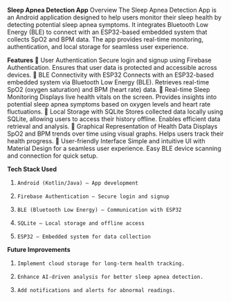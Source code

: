 **Sleep Apnea Detection App**
Overview
The Sleep Apnea Detection App is an Android application designed to help users monitor their sleep health by detecting potential sleep apnea symptoms. It integrates Bluetooth Low Energy (BLE) to connect with an ESP32-based embedded system that collects SpO2 and BPM data. The app provides real-time monitoring, authentication, and local storage for seamless user experience.

**Features**
🔹 User Authentication
    Secure login and signup using Firebase Authentication.
    Ensures that user data is protected and accessible across devices.
🔹 BLE Connectivity with ESP32
    Connects with an ESP32-based embedded system via Bluetooth Low Energy (BLE).
    Retrieves real-time SpO2 (oxygen saturation) and BPM (heart rate) data.
🔹 Real-time Sleep Monitoring
    Displays live health vitals on the screen.
    Provides insights into potential sleep apnea symptoms based on oxygen levels and heart rate fluctuations.
🔹 Local Storage with SQLite
    Stores collected data locally using SQLite, allowing users to access their history offline.
    Enables efficient data retrieval and analysis.
🔹 Graphical Representation of Health Data
    Displays SpO2 and BPM trends over time using visual graphs.
    Helps users track their health progress.
🔹 User-friendly Interface
    Simple and intuitive UI with Material Design for a seamless user experience.
    Easy BLE device scanning and connection for quick setup.

**Tech Stack Used**
1.     Android (Kotlin/Java) – App development
2.     Firebase Authentication – Secure login and signup
3.     BLE (Bluetooth Low Energy) – Communication with ESP32
4.     SQLite – Local storage and offline access
5.     ESP32 – Embedded system for data collection

**Future Improvements**
1.     Implement cloud storage for long-term health tracking.
2.     Enhance AI-driven analysis for better sleep apnea detection.
3.     Add notifications and alerts for abnormal readings.